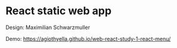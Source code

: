 # React static web app


Design: Maximilian Schwarzmuller

Demo: https://agiothyella.github.io/web-react-study-1-react-menu/
